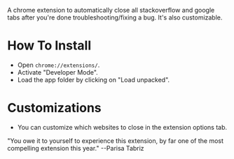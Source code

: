 A chrome extension to automatically close all stackoverflow and google tabs after you're done troubleshooting/fixing a bug. It's also customizable. 

# How To Install
* Open `chrome://extensions/`.
* Activate "Developer Mode".
* Load the app folder by clicking on "Load unpacked".

# Customizations 
* You can customize which websites to close in the extension options tab. 


"You owe it to yourself to experience this extension, by far one of the most compelling extension this year." --Parisa Tabriz
